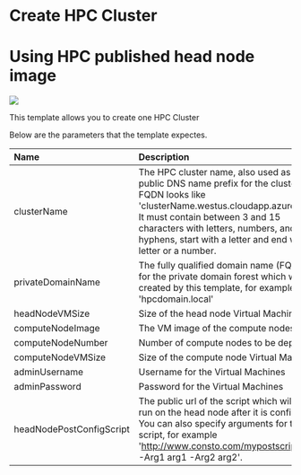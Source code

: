 # Create HPC Cluster

# Using HPC published head node image
<a href="https://portal.azure.com/#create/Microsoft.Template/uri/https%3A%2F%2Fraw.githubusercontent.com%2Fsunbinzhu%2Fazure-quickstart-templates%2Fmaster%2Fcreate-hpc-cluster%2Fazuredeploy.json" target="_blank">
    <img src="http://azuredeploy.net/deploybutton.png"/>
</a>

This template allows you to create one HPC Cluster

Below are the parameters that the template expectes.

| Name   | Description    |
|:--- |:---|
| clusterName | The HPC cluster name, also used as the public DNS name prefix for the cluster, the FQDN looks like 'clusterName.westus.cloudapp.azure.com'. It must contain between 3 and 15 characters with letters, numbers, and hyphens, start with a letter and end with a letter or a number. |
| privateDomainName | The fully qualified domain name (FQDN) for the private domain forest which will be created by this template, for example 'hpcdomain.local' |
| headNodeVMSize | Size of the head node Virtual Machine |
| computeNodeImage | The VM image of the compute nodes |
| computeNodeNumber | Number of compute nodes to be deployed |
| computeNodeVMSize | Size of the compute node Virtual Machine |
| adminUsername  | Username for the Virtual Machines  |
| adminPassword  | Password for the Virtual Machines  |
| headNodePostConfigScript  | The public url of the script which will be run on the head node after it is configured. You can also specify arguments for the script, for example 'http://www.consto.com/mypostscript.ps1 -Arg1 arg1 -Arg2 arg2'. |